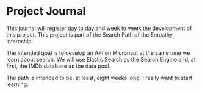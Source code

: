 # Project Journal

This journal will register day to day and week to week the development of this project.
This project is part of the Search Path of the Empathy internship.

The intended goal is to develop an API on Micronaut at the same time we learn about search.
We will use Elastic Search as the Search Engine and, at first, the IMDb database as the data pool.

The path is intended to be, at least, eight weeks long. I really want to start learning.